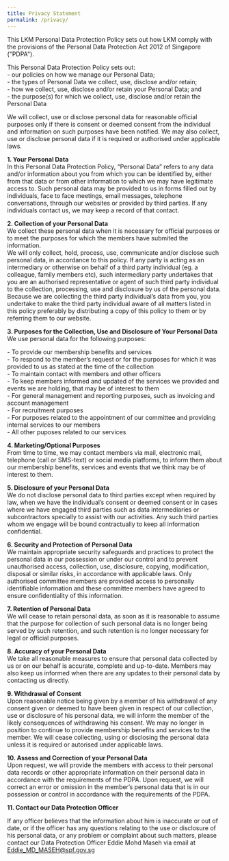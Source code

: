 ```yaml
---
title: Privacy Statement
permalink: /privacy/
---
```

This LKM Personal Data Protection Policy sets out how LKM comply with the provisions of the Personal Data Protection Act 2012 of Singapore ("PDPA").  

This Personal Data Protection Policy sets out:  
\- our policies on how we manage our Personal Data;  
\- the types of Personal Data we collect, use, disclose and/or retain;  
\- how we collect, use, disclose and/or retain your Personal Data; and  
\- the purpose(s) for which we collect, use, disclose and/or retain the Personal Data

We will collect, use or disclose personal data for reasonable official purposes only if there is consent or deemed consent from the individual and information on such purposes have been notified. We may also collect, use or disclose personal data if it is required or authorised under applicable laws. 

**1. Your Personal Data**  
In this Personal Data Protection Policy, “Personal Data” refers to any data and/or information about you from which you can be identified by, either from that data or from other information to which we may have legitimate access to. Such personal data may be provided to us in forms filled out by individuals, face to face meetings, email messages, telephone conversations, through our websites or provided by third parties. If any individuals contact us, we may keep a record of that contact.

**2. Collection of your Personal Data**  
We collect these personal data when it is necessary for official purposes or to meet the purposes for which the members have submited the information.  
We will only collect, hold, process, use, communicate and/or disclose such personal data, in accordance to this policy. If any party is acting as an intermediary or otherwise on behalf of a third party individual (eg. a colleague, family members etc), such intermediary party undertakes that you are an authorised representative or agent of such third party individual to the collection, processing, use and disclosure by us of the personal data. Because we are collecting the third party individual’s data from you, you undertake to make the third party individual aware of all matters listed in this policy preferably by distributing a copy of this policy to them or by referring them to our website.

**3. Purposes for the Collection, Use and Disclosure of Your Personal Data**  
We use personal data for the following purposes:

\- To provide our membership benefits and services  
\- To respond to the member’s request or for the purposes for which it was provided to us as stated at the time of the collection  
\- To maintain contact with members and other officers  
\- To keep members informed and updated of the services we provided and events we are holding, that may be of interest to them  
\- For general management and reporting purposes, such as invoicing and account management  
\- For recruitment purposes  
\- For purposes related to the appointment of our committee and providing internal services to our members  
\- All other puposes related to our services

**4. Marketing/Optional Purposes**  
From time to time, we may contact members via mail, electronic mail, telephone (call or SMS-text) or social media platforms, to inform them about our membership benefits, services and events that we think may be of interest to them.

**5. Disclosure of your Personal Data**  
We do not disclose personal data to third parties except when required by law, when we have the individual’s consent or deemed consent or in cases where we have engaged third parties such as data intermediaries or subcontractors specially to assist with our activities. Any such third parties whom we engage will be bound contractually to keep all information confidential.

**6. Security and Protection of Personal Data**  
We maintain appropriate security safeguards and practices to protect the personal data in our possession or under our control and to prevent unauthorised access, collection, use, disclosure, copying, modification, disposal or similar risks, in accordance with applicable laws. Only authorised committee members are provided access to personally identifiable information and these committee members have agreed to ensure confidentiality of this information.

**7. Retention of Personal Data**  
We will cease to retain personal data, as soon as it is reasonable to assume that the purpose for collection of such personal data is no longer being served by such retention, and such retention is no longer necessary for legal or official purposes.

**8. Accuracy of your Personal Data**  
We take all reasonable measures to ensure that personal data collected by us or on our behalf is accurate, complete and up-to-date. Members may also keep us informed when there are any updates to their personal data by contacting us directly.

**9. Withdrawal of Consent**  
Upon reasonable notice being given by a member of his withdrawal of any consent given or deemed to have been given in respect of our collection, use or disclosure of his personal data, we will inform the member of the likely consequences of withdrawing his consent. We may no longer in position to continue to provide membership benefits and services to the member. We will cease collecting, using or disclosing the personal data unless it is required or autorised under applicable laws.

**10. Assess and Correction of your Personal Data**  
Upon request, we will provide the members with access to their personal data records or other appropriate information on their personal data in accordance with the requirements of the PDPA. Upon request, we will correct an error or omission in the member’s personal data that is in our possession or control in accordance with the requirements of the PDPA.

**11. Contact our Data Protection Officer**

If any officer believes that the information about him is inaccurate or out of date, or if the officer has any questions relating to the use or disclosure of his personal data, or any problem or complaint about such matters, please contact our Data Protection Officer Eddie Mohd Maseh via email at Eddie_MD_MASEH@spf.gov.sg